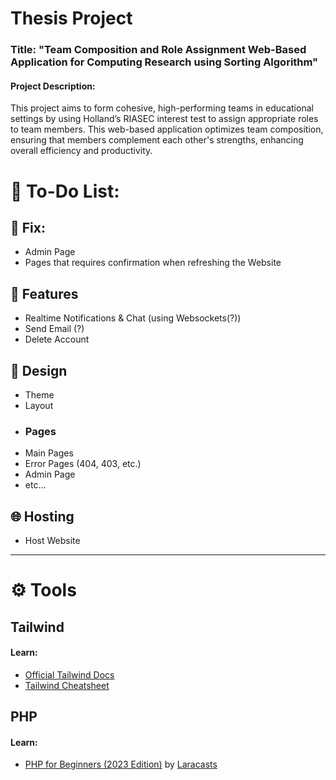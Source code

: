 
# Thesis Project

### Title: "Team Composition and Role Assignment Web-Based Application for Computing Research using Sorting Algorithm"

#### Project Description:
This project aims to form cohesive, high-performing teams in educational settings by using Holland’s RIASEC interest test to assign appropriate roles to team members. This web-based application optimizes team composition, ensuring that members complement each other's strengths, enhancing overall efficiency and productivity.

# 📝 To-Do List:
## 🔧 Fix:
- Admin Page
- Pages that requires confirmation when refreshing the Website


## 🌟 Features
- Realtime Notifications & Chat (using Websockets(?))
- Send Email (?)
- Delete Account



## 🎨 Design
- Theme
- Layout
- ### Pages
- Main Pages
- Error Pages (404, 403, etc.)
- Admin Page
- etc...

## 🌐 Hosting
- Host Website

---

# ⚙️ Tools

## Tailwind
#### Learn:
- [Official Tailwind Docs](https://tailwindcss.com/docs/)
- [Tailwind Cheatsheet](https://tailwindcomponents.com/cheatsheet/)


## PHP
#### Learn:
- [PHP for Beginners (2023 Edition)](https://www.youtube.com/playlist?list=PL3VM-unCzF8ipG50KDjnzhugceoSG3RTC) by [Laracasts](https://laracasts.com/)

